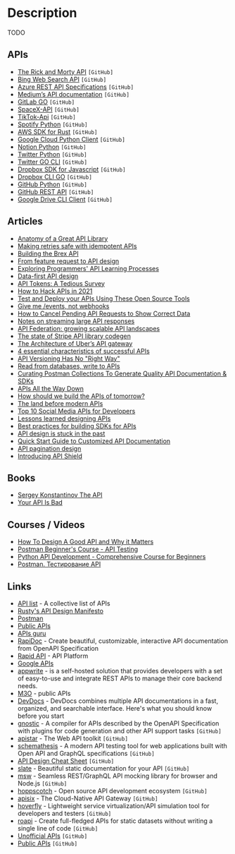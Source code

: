 # Description

TODO


## APIs

- [The Rick and Morty API](https://github.com/afuh/rick-and-morty-api) `[GitHub]`
- [Bing Web Search API](https://www.microsoft.com/en-us/bing/apis/bing-web-search-api) `[GitHub]`
- [Azure REST API Specifications](https://github.com/Azure/azure-rest-api-specs) `[GitHub]`
- [Medium’s API documentation](https://github.com/Medium/medium-api-docs) `[GitHub]`
- [GitLab GO](https://github.com/xanzy/go-gitlab) `[GitHub]`
- [SpaceX-API](https://github.com/r-spacex/SpaceX-API) `[GitHub]`
- [TikTok-Api](https://github.com/davidteather/TikTok-Api) `[GitHub]`
- [Spotify Python](https://github.com/plamere/spotipy) `[GitHub]`
- [AWS SDK for Rust](https://github.com/rusoto/rusoto) `[GitHub]`
- [Google Cloud Python Client](https://github.com/googleapis/google-cloud-python) `[GitHub]`
- [Notion Python](https://github.com/jamalex/notion-py) `[GitHub]`
- [Twitter Python](https://github.com/ryanmcgrath/twython) `[GitHub]`
- [Twitter GO CLI](https://github.com/mattn/twty) `[GitHub]`
- [Dropbox SDK for Javascript](https://github.com/dropbox/dropbox-sdk-js) `[GitHub]`
- [Dropbox CLI GO](https://github.com/dropbox/dbxcli) `[GitHub]`
- [GitHub Python](https://github.com/PyGithub/PyGithub) `[GitHub]`
- [GitHub REST API](https://docs.github.com/en/rest) `[GitHub]`
- [Google Drive CLI Client](https://github.com/prasmussen/gdrive) `[GitHub]`


## Articles

- [Anatomy of a Great API Library](https://brandur.org/nanoglyphs/019-api-libraries)
- [Making retries safe with idempotent APIs](https://aws.amazon.com/ru/builders-library/making-retries-safe-with-idempotent-APIs/)
- [Building the Brex API](https://building.brex.com/building-the-brex-api-52dcb26cacc8)
- [From feature request to API design](https://francoischalifour.com/from-feature-request-to-api-design/)
- [Exploring Programmers' API Learning Processes](https://neverworkintheory.org/2021/10/14/api-learning-processes.html)
- [Data-first API design](https://cuddly-octo-palm-tree.com/posts/2021-08-29-data-api/)
- [API Tokens: A Tedious Survey](https://fly.io/blog/api-tokens-a-tedious-survey/)
- [How to Hack APIs in 2021](https://labs.detectify.com/2021/08/10/how-to-hack-apis-in-2021/)
- [Test and Deploy your APIs Using These Open Source Tools](https://www.appsmith.com/blog/test-and-deploy-your-apis-using-these-open-source-tools)
- [Give me /events, not webhooks](https://blog.sequin.io/events-not-webhooks)
- [How to Cancel Pending API Requests to Show Correct Data](https://css-tricks.com/how-to-cancel-pending-api-requests-to-show-correct-data/)
- [Notes on streaming large API responses](https://simonwillison.net/2021/Jun/25/streaming-large-api-responses/)
- [API Federation: growing scalable API landscapes](https://engineering.salesforce.com/api-federation-growing-scalable-api-landscapes-a0f1f0dad506)
- [The state of Stripe API library codegen](https://brandur.org/fragments/stripe-codegen)
- [The Architecture of Uber’s API gateway](https://eng.uber.com/architecture-api-gateway/)
- [4 essential characteristics of successful APIs](https://opensource.com/article/21/5/successful-apis)
- [API Versioning Has No "Right Way"](https://apisyouwonthate.com/blog/api-versioning-has-no-right-way)
- [Read from databases, write to APIs](https://acco.io/read-from-dbs)
- [Curating Postman Collections To Generate Quality API Documentation & SDKs](https://www.apimatic.io/blog/2021/04/curating-postman-collections-to-generate-quality-api-documentation-sdks/)
- [APIs All the Way Down](https://www.notboring.co/p/apis-all-the-way-down)
- [How should we build the APIs of tomorrow?](https://increment.com/apis/how-we-should-build-apis-tomorrow/)
- [The land before modern APIs](https://increment.com/apis/land-before-modern-apis/)
- [Top 10 Social Media APIs for Developers](https://www.ayrshare.com/top-10-social-media-apis-for-developers/)
- [Lessons learned designing APIs](https://menduz.com/posts/2019.05.07)
- [Best practices for building SDKs for APIs](https://www.moesif.com/blog/technical/sdks/Best-Practices-for-Building-SDKs-for-APIs/)
- [API design is stuck in the past](https://buf.build/blog/api-design-is-stuck-in-the-past)
- [Quick Start Guide to Customized API Documentation](https://scale.com/blog/quick-start-guide-to-customized-api-documentation)
- [API pagination design](https://solovyov.net/blog/2020/api-pagination-design/)
- [Introducing API Shield](https://blog.cloudflare.com/introducing-api-shield/)


## Books

- [Sergey Konstantinov The API](https://twirl.github.io/The-API-Book/docs/API.en.html)
- [Your API Is Bad](https://leanpub.com/yourapiisbad)


## Courses / Videos

- [How To Design A Good API and Why it Matters](https://youtu.be/aAb7hSCtvGw)
- [Postman Beginner's Course - API Testing](https://youtu.be/VywxIQ2ZXw4)
- [Python API Development - Comprehensive Course for Beginners](https://youtu.be/0sOvCWFmrtA)
- [Postman. Тестирование API](https://youtu.be/rEgPhgPUZFQ)


## Links

- [API list](https://apilist.fun/) - A collective list of APIs
- [Rusty's API Design Manifesto](http://sweng.the-davies.net/Home/rustys-api-design-manifesto)
- [Postman](https://www.postman.com/)
- [Public APIs](https://public-apis.io/)
- [APIs guru](https://apis.guru/)
- [RapiDoc](https://mrin9.github.io/RapiDoc/) - Create beautiful, customizable, interactive API documentation from OpenAPI Specification
- [Rapid API](https://rapidapi.com/) - API Platform
- [Google APIs](https://google.aip.dev/)
- [appwrite](https://appwrite.io/) - is a self-hosted solution that provides developers with a set of easy-to-use and integrate REST APIs to manage their core backend needs.
- [M3O](https://m3o.com/) - public APIs
- [DevDocs](https://devdocs.io/) - DevDocs combines multiple API documentations in a fast, organized, and searchable interface. Here's what you should know before you start
- [gnostic](https://github.com/google/gnostic) - A compiler for APIs described by the OpenAPI Specification with plugins for code generation and other API support tasks `[GitHub]`
- [apistar](https://github.com/encode/apistar) - The Web API toolkit `[GitHub]`
- [schemathesis](https://github.com/schemathesis/schemathesis) - A modern API testing tool for web applications built with Open API and GraphQL specifications `[GitHub]`
- [API Design Cheat Sheet](https://github.com/RestCheatSheet/api-cheat-sheet) `[GitHub]`
- [slate](https://github.com/slatedocs/slate) - Beautiful static documentation for your API `[GitHub]`
- [msw](https://github.com/mswjs/msw) - Seamless REST/GraphQL API mocking library for browser and Node.js `[GitHub]`
- [hoppscotch](https://github.com/hoppscotch/hoppscotch) - Open source API development ecosystem `[GitHub]`
- [apisix](https://github.com/apache/apisix) - The Cloud-Native API Gateway `[GitHub]`
- [hoverfly](https://github.com/SpectoLabs/hoverfly) - Lightweight service virtualization/API simulation tool for developers and testers `[GitHub]`
- [roapi](https://github.com/roapi/roapi) - Create full-fledged APIs for static datasets without writing a single line of code `[GitHub]`
- [Unofficial APIs](https://github.com/Rolstenhouse/unofficial-apis) `[GitHub]`
- [Public APIs](https://github.com/public-apis/public-apis) `[GitHub]`
